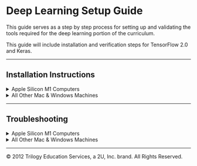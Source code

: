# Deep Learning Setup Guide

This guide serves as a step by step process for setting up and validating the tools required for the deep learning portion of the curriculum.

This guide will include installation and verification steps for TensorFlow 2.0 and Keras.

---

## Installation Instructions

<details>
<summary>Apple Silicon M1 Computers</summary>

Apple M1 and M+ architecture has recently gained Tensorflow support, but there are a few more install steps than for non Apple silicon chips.

A helpful install guide can be found [here](https://www.mrdbourke.com/setup-apple-m1-pro-and-m1-max-for-machine-learning-and-data-science/), which mainly involves additionally installing `tensorflow-deps`, `tensorflow-macos`, and `tensorflow-metal`.

If you run into M chip install difficulties, the simplest way to run the activities for this unit is in [Google Colab](https://colab.research.google.com/) which comes with support for TensorFlow.

</details>

<details>
<summary>All Other Mac & Windows Machines</summary>

The `TensorFlow 2.0` package has several dependencies which should already be installed in the default conda environment. Please refer to the troubleshooting section for details about this environment. Make sure to run the following commands with your conda environment activated.

Open the terminal, and execute the following command to install `TensorFlow`.

* Use the `pip install` command to install the `TensorFlow 2.0` module.

```shell
pip install --upgrade tensorflow
```

### Verify Installation

Once the `TensorFlow` install is complete, verify the installation was completed successfully.

```shell
conda list tensorflow
```

The output of this command should show version `2.5.0` or higher.

---

## Keras

Keras is a popular deep learning framework that serves as a high-level API for TensorFlow. Keras is now included with TensorFlow 2.0, so run the following command to verify that the package is available:

```shell
conda list keras
```

The output should be `2.5.0` or later.

</details>

---

## Troubleshooting

<details><summary>Apple Silicon M1 Computers</summary>

If Google Colab is down, there is a way to install Tensorflow on Apple Silicon M1 machines.  To do so, follow the instructions below:

1. Download [‘Miniforge3-MacOSX-arm64.sh’](https://github.com/conda-forge/miniforge/releases/latest/download/Miniforge3--arm64.sh) from [Miniforge](https://github.com/conda-forge/miniforge#miniforge3). This is the version specifically for the new Apple Silicon architecture.

    ![Minforge3-MacOSX-arm64.sh](Images/Miniforge3-MacOSX-arm64.png)

2. Open a terminal and set the default to `bash` by running the command `chsh -s /bin/bash`. Enter your password if prompted. Once the process completes, close the terminal.

3. Next we will install Miniforge. To install it, open a new terminal window and `cd` into your `Downloads` folder, then run the following in the terminal:

    ```
    bash Miniforge3-MacOSX-arm64.sh
    ```

4. Accept the licensing/terms as indicated, then type "yes" when asked if you'd like to initialize Minforge3 by running conda init.

5. Close the terminal, then open a new terminal.

6. Run the following command in the new terminal to verify that Miniforge3 is now the default Python source:

    ```
    $(which python)
    ```

    Your output should look something like this:

    ```
    Python 3.9.4 | packaged by conda-forge | (default, May 10 2021, 22:10:52)
    ```

7. To end the above prompt, type `Ctrl-D`.

8. Next, you will `cd` into the folder containing [this `yaml` file](Resources/environment.yml). After you `cd` into the correct folder, use the `yaml` file to create a new, Python 3.7 conda environment as follows:

    ```
    conda env create --file=environment.yml --name=apple_tensorflow python=3.7
    ```

9. Activate the newly created environment:

    ```
    conda activate apple_tensorflow
    ```

10. Next, run the following command to install the M1 Tensorflow packages:

    ```
    pip install --upgrade --force --no-dependencies https://github.com/apple/tensorflow_macos/releases/download/v0.1alpha2/tensorflow_addons_macos-0.1a2-cp38-cp38-macosx_11_0_arm64.whl https://github.com/apple/tensorflow_macos/releases/download/v0.1alpha2/tensorflow_macos-0.1a2-cp38-cp38-macosx_11_0_arm64.whl
    ```

11. You should now have Tensorflow installed.  To verify this, run the following in your terminal:

    ```
    conda list tensorflow
    ```

It can be frustrating when packages do not install correctly. If you experience issues setting up Tensorflow on your Apple Silicon M1 Chip machine, refer to the _Installation on Conda_ section of the [Apple TensorFlow_macOS Documentation](https://github.com/apple/tensorflow_macos/#installation-on-conda) to troubleshoot.

</details>

<details><summary>All Other Mac & Windows Machines</summary>

It can be frustrating when packages do not install correctly. Refer to the A official [TensorFlow Install Guide](https://www.tensorflow.org/install/pip) to troubleshoot.

Alternatively, you can run all of this unit's Jupyter Notebooks using [Google Colab](https://colab.research.google.com/) which comes with support for TensorFlow.

</details>

---

© 2012 Trilogy Education Services, a 2U, Inc. brand. All Rights Reserved.
